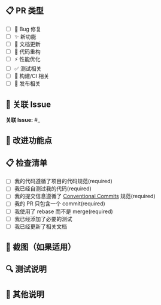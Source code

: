 ## 📋 PR 类型

<!-- 请选择以下类型之一，并删除其他选项 -->

- [ ] 🐛 Bug 修复
- [ ] ✨ 新功能
- [ ] 📝 文档更新
- [ ] 🎨 代码重构
- [ ] ⚡ 性能优化
- [ ] ✅ 测试相关
- [ ] 🔧 构建/CI 相关
- [ ] 🚀 发布相关

## 🔗 关联 Issue

<!-- 请关联相关的 issue，格式：#issue_number -->

**关联 Issue:** #\_

## 🎯 改进功能点

<!-- 请详细描述本次 PR 的改进功能点 -->

## 📋 检查清单

<!-- 请确保完成以下检查项 -->

- [ ] 我的代码遵循了项目的代码规范(required)
- [ ] 我已经自测过我的代码(required)
- [ ] 我的提交信息遵循了 [Conventional Commits](https://www.conventionalcommits.org/) 规范(required)
- [ ] 我的 PR 只包含一个 commit(required)
- [ ] 我使用了 rebase 而不是 merge(required)
- [ ] 我已经添加了必要的测试
- [ ] 我已经更新了相关文档

## 📸 截图（如果适用）

<!-- 如果是 UI 相关的改动，请添加截图 -->

## 🔍 测试说明

<!-- 请描述如何测试这个 PR -->

## 📝 其他说明

<!-- 添加任何其他需要说明的信息 -->
